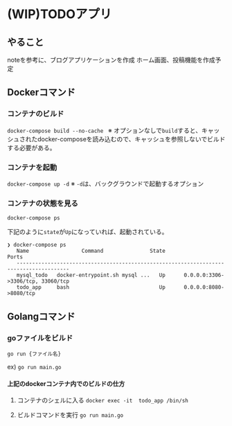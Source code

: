 # (WIP)TODOアプリ

## やること
noteを参考に、ブログアプリケーションを作成
ホーム画面、投稿機能を作成予定


## Dockerコマンド

### コンテナのビルド
`docker-compose build --no-cache `
※ オプションなしで`build`すると、キャッシュされたdocker-composeを読み込むので、キャッシュを参照しないでビルドする必要がある。


### コンテナを起動
`docker-compose up -d`
※ `-d`は、バックグラウンドで起動するオプション


### コンテナの状態を見る
`docker-compose ps`

下記のように`state`が`Up`になっていれば、起動されている。

```shell
❯ docker-compose ps
   Name                 Command               State                 Ports              
   ---------------------------------------------------------------------------------------
   mysql_todo   docker-entrypoint.sh mysql ...   Up      0.0.0.0:3306->3306/tcp, 33060/tcp
   todo_app     bash                             Up      0.0.0.0:8080->8080/tcp           
```




## Golangコマンド
### goファイルをビルド
`go run {ファイル名}`

ex) `go run main.go`

#### 上記のdockerコンテナ内でのビルドの仕方
1. コンテナのシェルに入る
`docker exec -it  todo_app /bin/sh`

2. ビルドコマンドを実行
`go run main.go`







